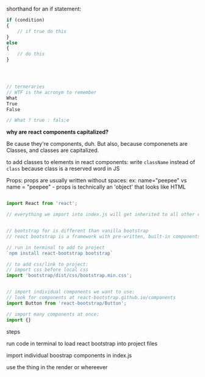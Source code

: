 shorthand for an if statement:

``` JavaScript
if (condition)
{
    // if true do this
}
else 
{
    // do this
}




// terneraries
// WTF is the acronym to remember
What
True
False

// What ? true : fals;e

```

**why are react components capitalized?**

Be cause they're components, duh. 
But also, because componenets are Classes, and classes are capitalized. 


to add classes to elements in react components:
write `className` instead of `class`
because class is a reserved word in JS

Props:
props are usually written without spaces:
ex: name="peepee" vs name = "peepee"
    - props is technically an 'object' that looks like HTML

``` JavaScript

import React from 'react';

// everything we import into index.js will get inherited to all other children components


// bootstrap for is different than vanilla bootstrap
// react bootstrap is a framework with pre-written, built-in components for React

// run in terminal to add to project
`npm install react-bootstrap bootstrap`

// to add css/link to project:
// import css before local css
import 'bootstrap/dist/css/bootstrap.min.css';


// import individual components we want to use:
// look for components at react-bootstrap.github.io/components
import Button from 'react-bootstrap/Button';

// import many components at once:
import {}


```
steps

run code in terminal to load react bootstrap into project files

import individual boostrap components in index.js

use the thing in the render or whereever
